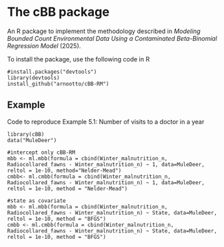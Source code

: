 # The cBB package
An R package to implement the methodology described in *Modeling Bounded Count Environmental Data Using a Contaminated
Beta-Binomial Regression Model* (2025).

To install the package, use the following code in R
```{r}
#install.packages("devtools")
library(devtools)
install_github("arnootto/cBB-RM")
```
## Example
Code to reproduce Example 5.1: Number of visits to a doctor in a year
```{r}
library(cBB)
data("MuleDeer")

#intercept only cBB-RM
mbb <- ml.mbb(formula = cbind(Winter_malnutrition_n, Radiocollared_fawns - Winter_malnutrition_n) ~ 1, data=MuleDeer, reltol = 1e-10, method="Nelder-Mead")
cmbb<- ml.cmbb(formula = cbind(Winter_malnutrition_n, Radiocollared_fawns - Winter_malnutrition_n) ~ 1, data=MuleDeer, reltol = 1e-10, method = "Nelder-Mead")

#state as covariate
mbb <- ml.mbb(formula = cbind(Winter_malnutrition_n, Radiocollared_fawns - Winter_malnutrition_n) ~ State, data=MuleDeer, reltol = 1e-10, method = "BFGS")
cmbb <- ml.cmbb(formula = cbind(Winter_malnutrition_n, Radiocollared_fawns - Winter_malnutrition_n) ~ State, data=MuleDeer, reltol = 1e-10, method = "BFGS")
```
